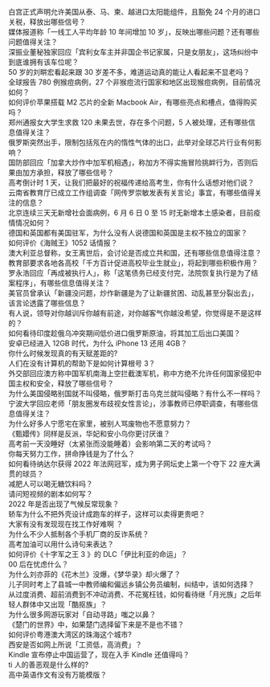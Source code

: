 白宫正式声明允许美国从泰、马、柬、越进口太阳能组件，且豁免 24 个月的进口关税，释放出哪些信号？  
媒体报道称「一线工人平均年龄 10 年间增加 10 岁」，反映出哪些问题？还有哪些问题值得关注？  
深振业董秘独家回应「宾利女车主并非国企书记家属，只是女朋友」，这场纠纷中到底谁拥有该车位呢？  
50 岁的刘畊宏看起来跟 30 岁差不多，难道运动真的能让人看起来不显老吗？  
全球报告 780 例猴痘病例，27 个非猴痘流行国家和地区出现猴痘病例，目前情况如何？  
如何评价苹果搭载 M2 芯片的全新 Macbook Air，有哪些亮点和槽点，值得购买吗？  
郑州通报女大学生求救 120 未果去世，存在多个问题，5 人被处理，还有哪些信息值得关注？  
俄罗斯突然出手，限制包括氖在内的惰性气体的出口，此举对全球芯片行业有何影响？  
国防部回应「加拿大炒作中加军机相遇」，称加方不得实施冒险挑衅行为，否则后果由加方承担，释放了哪些信号？  
高考倒计时 1 天，让我们把最好的祝福传递给高考生，你有什么话想对他们说？  
云南省教育厅已成立工作组调查「网传罗崇敏发表有关言论」事宜，有哪些值得关注的信息？  
北京连续三天无新增社会面病例，6 月 6 日 0 至 15 时无新增本土感染者，目前疫情情况如何？  
德国和英国都有美国驻军，为什么没有人说德国和英国是主权不独立的国家？  
如何评价《海贼王》1052 话情报？  
澳大利亚总督称，女王离世后，会讨论是否成立共和国，还有哪些信息值得注意？  
教育部要求各地各高校「千方百计促进高校毕业生就业」，将起到哪些积极作用？  
罗永浩回应「再成被执行人」，称「这笔债务已经支付完，法院恢复执行是为了结案程序」，有哪些信息值得关注？  
美官员曾承认「新疆没问题，炒作新疆是为了让新疆贫困、动乱甚至分裂出去」，该言论透露了哪些信息？  
有人说，领导对你越训斥你越有前途，对你越客气你越没希望，你觉得是不是这样的？  
如何看待印度趁俄乌冲突期间低价进口俄罗斯原油，将其加工后出口美国？  
安卓已经进入 12GB 时代，为什么 iPhone 13 还用 4GB？  
你什么时候发现真的有天赋差距的?  
人们在没有计算机的帮助下是如何计算根号 3？  
外交部回应澳方称中国军机南海上空拦截澳军机，称中方绝不允许任何国家侵犯中国主权和安全，释放了哪些信号？  
为什么美国侵略别国就不叫侵略，俄罗斯打击乌克兰就叫侵略？有什么不一样吗？  
宁波大学回应老师「朋友圈发布歧视女性言论」，涉事教师已停职调查，有哪些信息值得关注？  
为什么好多人宁愿宅在家里，被别人骂废物也不愿意努力？  
《甄嬛传》同样是反派，华妃和安小鸟你更讨厌谁？  
高考前一天没睡好（太紧张而没能睡着）会影响第二天的考试吗？  
你每天努力工作，拼命挣钱是为了什么？  
如何看待纳达尔获得 2022 年法网冠军，成为男子网坛史上第一个夺下 22 座大满贯的球员？  
减肥人可以喝无糖饮料吗？  
请问短视频的剧本如何写？  
2022 年是否出现了气候反常现象？  
轿车为什么不把外壳设计成跑车的样子，这样可以卖得更贵吧？  
大家有没有发现现在找工作好难啊 ？  
为什么不少人抵制各个手机厂商的反诈系统？  
高考加油可以用什么诗句来表达？  
如何评价《十字军之王 3 》的 DLC「伊比利亚的命运」？  
00 后在忧虑什么？  
为什么刘亦菲的《花木兰》没爆，《梦华录》却火爆了？  
儿子同时考上了县城一中教师编和偏远乡镇公务员编制，纠结中，该如何选择？  
从过度消费、超前消费到不冲动消费、不花冤枉钱，如何看待继「月光族」之后年轻人群体中又出现「酷抠族」？  
为什么很多网游玩家对「自动寻路」嗤之以鼻？  
《楚门的世界》中，如果楚门选择留下来是不是也不错？  
如何评价粤港澳大湾区的珠海这个城市?  
西安是否如网上所说「工资低，高消费」？  
Kindle 宣布停止中国运营了，现在入手 Kindle 还值得吗？  
ti 人的善恶观是什么样的?  
高中英语作文有没有万能模版？  
